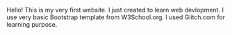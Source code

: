 Hello!
This is my very first website. I just created to learn web devlopment.
I use very basic Bootstrap template from W3School.org.
I used Glitch.com for learning purpose.
